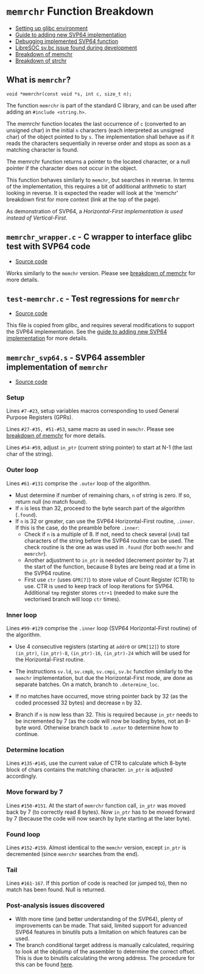 # `memrchr` Function Breakdown

* [Setting up glibc environment](glibc-svp64-setup.md)
* [Guide to adding new SVP64 implementation](guide_new_func.md)
* [Debugging implemented SVP64 function](debugging_function_test.md)
* [LibreSOC sv.bc issue found during development](libresoc_issues_during_dev.md)
* [Breakdown of memchr](breakdown_memchr.md)
* [Breakdown of strchr](breakdown_strchr.md)

## What is `memrchr`?

    void *memrchr(const void *s, int c, size_t n);

The function `memrchr` is part of the standard C library, and can be used
after adding an `#include <string.h>`.

The memrchr function locates the last occurrence of `c`
(converted to an unsigned char) in the initial `n` characters
(each interpreted as unsigned char) of the object pointed to by `s`.
The implementation shall behave as if it reads the characters sequentially
in reverse order and stops as soon as a matching character is found.

The memrchr function returns a pointer to the located character,
or a null pointer if the character does not occur in the object.

This function behaves similarly to `memchr`, but searches in reverse.
In terms of the implementation, this requires a bit of additional arithmetic
to start looking in reverse.
It is expected the reader will look at the 'memchr'
breakdown first for more context (link at the top of the page).

As demonstration of SVP64, a *Horizontal-First implementation is used instead
of Vertical-First*.

## `memrchr_wrapper.c` - C wrapper to interface glibc test with SVP64 code

* [Source code](https://git.vantosh.com/ngisearch/glibc-svp64/src/branch/master/svp64-port/memrchr_wrapper.c)

Works similarly to the `memchr` version. Please see
[breakdown of memchr](breakdown_memchr.md)
for more details.

## `test-memrchr.c` - Test regressions for `memrchr`

* [Source code](https://git.vantosh.com/ngisearch/glibc-svp64/src/branch/master/svp64-port/test-memrchr.c)

This file is copied from glibc, and requires several modifications to support
the SVP64 implementation. See the
[guide to adding new SVP64 implementation](guide_new_func.md)
for more details.

## `memrchr_svp64.s` - SVP64 assembler implementation of `memrchr`

* [Source code](https://git.vantosh.com/ngisearch/glibc-svp64/src/branch/master/svp64-port/svp64/memrchr_svp64.s)

### Setup

Lines `#7-#23`, setup variables macros corresponding to used
General Purpose Registers (GPRs).

Lines `#27-#35, #51-#53`, same macro as used in `memchr`. Please see
[breakdown of memchr](breakdown_memchr.md)
for more details.

Lines `#54-#59`, adjust `in_ptr` (current string pointer) to start at N-1
(the last char of the string).

### Outer loop

Lines `#61-#131` comprise the `.outer` loop of the algorithm.

- Must determine if number of remaining chars, `n` of string is zero.
If so, return null (no match found).
- If `n` is less than 32, proceed to the byte search part of the algorithm
(`.found`).
- If `n` is 32 or greater, can use the SVP64 Horizontal-First routine,
`.inner`. If this is the case, do the preamble before `.inner`:
  - Check if `n` is a multiple of 8. If not, need to check several (`n%8`)
  tail characters of the string before the SVP64 routine can be used.
  The check routine is the one as was used in `.found` (for both `memchr`
  and `memrchr`).
  - Another adjustment to `in_ptr` is needed (decrement pointer by 7)
  at the start of the function, because 8 bytes are being read at a time
  in the SVP64 routine.
  - First use `ctr` (uses `GPR[7]`) to store value of Count Register (CTR)
  to use. CTR is used to keep track of loop iterations for SVP64.
  Additional `tmp` register stores `ctr+1` (needed to make sure the vectorised
  branch will loop `ctr` times).

### Inner loop

Lines `#99-#129` comprise the `.inner` loop (SVP64 Horizontal-First routine)
of the algorithm.

- Use 4 consecutive registers (starting at `addr0` or `GPR[12]`) to store
`(in_ptr)`, `(in_ptr)-8`, `(in_ptr)-16`, `(in_ptr)-24` which will be used
for the Horizontal-First routine.
- The instructions `sv.ld`, `sv.cmpb`, `sv.cmpi`, `sv.bc` function similarly
to the `memchr` implementation, but due the Horizontal-First mode, are done
as separate batches. On a match, branch to `.determine_loc`.

- If no matches have occurred, move string pointer back by 32 (as the coded
processed 32 bytes) and decrease `n` by 32.
- Branch if `n` is now less than 32. This is required because `in_ptr` needs
to be incremented by 7 (as the code will now be loading bytes,
not an 8-byte word.
Otherwise branch back to `.outer` to determine how to continue.

### Determine location

Lines `#135-#145`, use the current value of CTR to calculate which 8-byte
block of chars contains the matching character.
`in_ptr` is adjusted accordingly.

### Move forward by 7

Lines `#150-#151`. At the start of `memrchr` function call, `in_ptr` was
moved back by 7 (to correctly read 8 bytes). Now `in_ptr` has to be moved
forward by 7 (because the code will now search by byte starting at the later
byte).

### Found loop

Lines `#152-#159`. Almost identical to the `memchr` version, except `in_ptr` is
decremented (since `memrchr` searches from the end).

### Tail

Lines `#161-167`. If this portion of code is reached (or jumped to), then no
match has been found. Null is returned.

### Post-analysis issues discovered

- With more time (and better understanding of the SVP64), plenty of
improvements can be made. That said, limited support for advanced SVP64
features in binutils puts a limitation on which features can be used.
- The branch conditional target address is manually calculated, requiring to
look at the objdump of the assembler to determine the correct offset. This is
due to binutils calculating the wrong address. The procedure for this can be
found [here](debugging_function_test.md).

